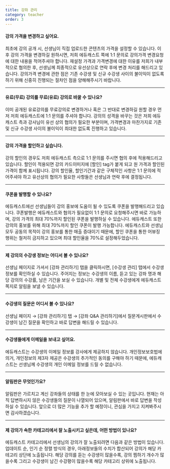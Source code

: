 ```yaml
---
title: 강좌 관리
category: teacher
order: 3
---
```

#### 강의 가격을 변경하고 싶어요.
최초에 강의 공개 시, 선생님이 직접 업로드한 콘텐츠의 가격을 설정할 수 있습니다.
이후 강의 가격을 변경하길 원하시면, 저희 에듀캐스트 쪽에 1:1 문의로 강의가격 변경요청에 대한 내용을 적어주셔야 합니다.
재설정 가격과 가격변경에 대한 이유를 저희가 내부적으로 협의한 후, 선생님께 최종적으로 유선상으로 연락 후에 변경 처리를 해드리고 있습니다.
강의가격 변경에 관한 점은 기존 수강생 및 신규 수강생 사이의 불이익이 없도록 하기 위해 신중히 진행되는 절차인 점을 양해해주시기 바랍니다.

---

#### 유료(무료) 강의를 무료(유료) 강의로 바꿀 수 있나요?
이미 공개된 유료강의를 무료강의로 변경하거나 혹은 그 반대로 변경하길 원할 경우 먼저 저희 에듀캐스트에 1:1 문의를 주셔야 합니다.
강의의 성격을 바꾸는 것은 저희 에듀캐스트 측과 강사님이 유선 상의 협의가 필요한 부분이며, 가격변경과 마찬가지로 기존 및 신규 수강생 사이의 불이익이 최대한 없도록 진행하고 있습니다.

---

#### 강의 가격을 할인하고 싶습니다.
강의 할인의 경우도 저희 에듀캐스트 측으로 1:1 문의를 주시면 협의 후에 적용해드리고 있습니다.
할인이 적용되면 강의 카드이미지에 [할인] tag가 붙게 되고 원 가격과 할인된 가격이 함께 표시됩니다.
강의 할인율, 할인기간과 같은 구체적인 사항은 1:1 문의에 적어주셔야 하고 유선상의 협의가 필요한 사항들은 선생님과 연락 후에 결정됩니다.

---

#### 쿠폰을 발행할 수 있나요?
에듀캐스트에선 선생님들이 강의 홍보에 도움이 될 수 있도록 쿠폰을 발행해드리고 있습니다.
쿠폰발행은 에듀캐스트와 협의가 필요없이 1:1 문의로 요청해주시면 바로 가능하며, 강의 가격의 최대 70%까지 할인된 쿠폰을 발행하실 수 있습니다.
에듀캐스트 또한 강의의 홍보를 위해 최대 70%까지 할인 쿠폰이 발행 가능합니다.
에듀캐스트와 선생님 모두 공동의 목적이 강의 홍보를 통한 매출 증대이기 때문에, 할인 쿠폰을 통한 어뷰징 행위는 철저히 금지하고 있으며 최대 할인율을 70%로 설정해두었습니다.

---

#### 제 강의의 수강생 정보는 어디서 볼 수 있나요?
선생님 페이지로 가셔서 [강좌 관리하기] 탭을 클릭하시면, [수강생 관리] 탭에서 수강생 정보를 확인하실 수 있습니다.
주어지는 정보는 수강생의 이름, 듣고 있는 강좌 명과 해당 강의의 수강률, 남은 기간을 보실 수 있습니다.
개별 및 전체 수강생에게 에듀캐스트 쪽지로 알림을 보낼 수 있습니다.

---

#### 수강생의 질문은 어디서 볼 수 있나요?
선생님 페이지 → [강좌 관리하기] 탭 → [강좌 Q&A 관리하기]에서 질문게시판에서 수강생이 남긴 질문을 확인하고 바로 답변을 해드릴 수 있습니다.

---

#### 수강생들에게 이메일을 보내고 싶어요.
에듀캐스트는 수강생의 이메일 정보를 강사에게 제공하지 않습니다.
개인정보보호법에 의거, 개인정보의 제3자 제공은 수강생의 추가적인 동의를 구해야 하기 때문에, 에듀캐스트는 선생님께 수강생의 개인 이메일 정보를 드릴 수 없습니다.

---

#### 알림판은 무엇인가요?
알림판은 가르치고 계신 강좌들의 상태를 한 눈에 모아보실 수 있는 곳입니다. 현재는 아직 답변하시지 않은 수강생들의 질문이 나열되어 있으며, 알림판에서 바로 답변을 작성하실 수 있습니다. 앞으로 더 많은 기능을 추가 할 예정이니, 관심을 가지고 지켜봐주시면 감사하겠습니다.

---

#### 제 강의가 속한 카테고리에서 잘 노출시키고 싶은데, 어떤 방법이 있나요?
에듀캐스트 카테고리에서 선생님의 강의가 잘 노출되려면 다음과 같은 방법이 있습니다.
업데이트 순, 인기 순 정렬 방식의 경우, 아래정보들의 수치가 합산되어 강의가 해당 카테고리 상단에 노출됩니다.
해당 강의를 듣는 수강생이 많을수록, 강의 찜하기 개수가 많을수록 그리고 수강생이 남긴 수강평이 많을수록 해당 카테고리 상위에 노출됩니다.
